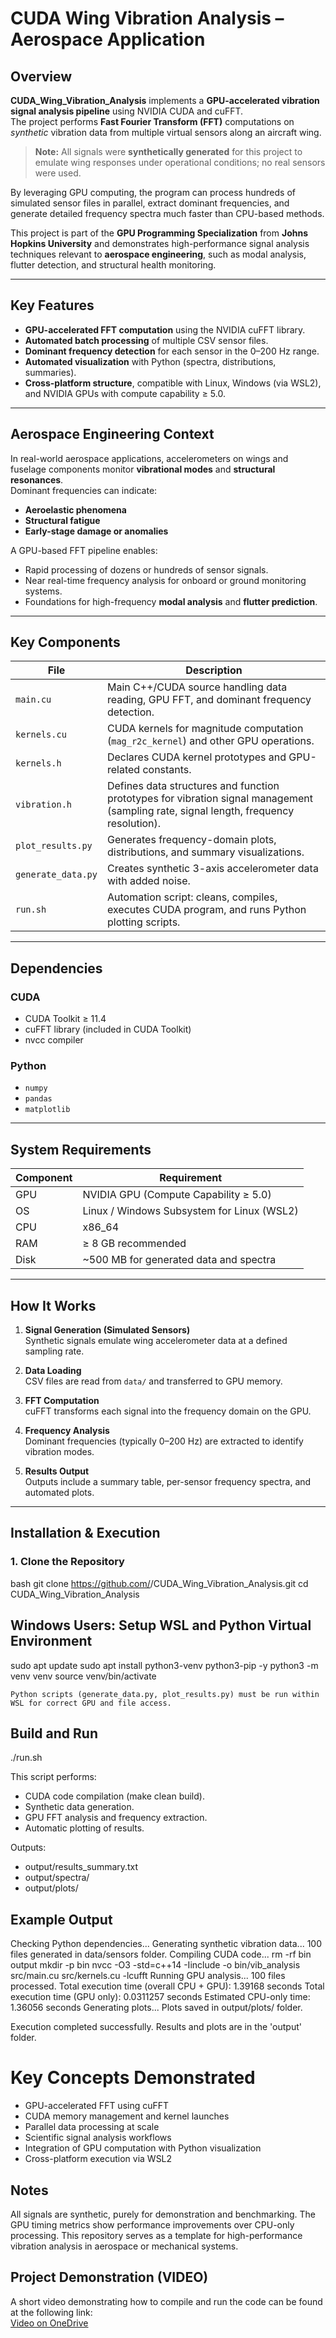 # CUDA Wing Vibration Analysis – Aerospace Application

## Overview
**CUDA_Wing_Vibration_Analysis** implements a **GPU-accelerated vibration signal analysis pipeline** using NVIDIA CUDA and cuFFT.  
The project performs **Fast Fourier Transform (FFT)** computations on *synthetic* vibration data from multiple virtual sensors along an aircraft wing.  

> **Note:** All signals were **synthetically generated** for this project to emulate wing responses under operational conditions; no real sensors were used.  

By leveraging GPU computing, the program can process hundreds of simulated sensor files in parallel, extract dominant frequencies, and generate detailed frequency spectra much faster than CPU-based methods.

This project is part of the **GPU Programming Specialization** from **Johns Hopkins University** and demonstrates high-performance signal analysis techniques relevant to **aerospace engineering**, such as modal analysis, flutter detection, and structural health monitoring.

---

## Key Features
- **GPU-accelerated FFT computation** using the NVIDIA cuFFT library.  
- **Automated batch processing** of multiple CSV sensor files.  
- **Dominant frequency detection** for each sensor in the 0–200 Hz range.  
- **Automated visualization** with Python (spectra, distributions, summaries).  
- **Cross-platform structure**, compatible with Linux, Windows (via WSL2), and NVIDIA GPUs with compute capability ≥ 5.0.

---

## Aerospace Engineering Context
In real-world aerospace applications, accelerometers on wings and fuselage components monitor **vibrational modes** and **structural resonances**.  
Dominant frequencies can indicate:
- **Aeroelastic phenomena**  
- **Structural fatigue**  
- **Early-stage damage or anomalies**  

A GPU-based FFT pipeline enables:
- Rapid processing of dozens or hundreds of sensor signals.  
- Near real-time frequency analysis for onboard or ground monitoring systems.  
- Foundations for high-frequency **modal analysis** and **flutter prediction**.

---

## Key Components

| File | Description |
|------|-------------|
| `main.cu` | Main C++/CUDA source handling data reading, GPU FFT, and dominant frequency detection. |
| `kernels.cu` | CUDA kernels for magnitude computation (`mag_r2c_kernel`) and other GPU operations. |
| `kernels.h` | Declares CUDA kernel prototypes and GPU-related constants. |
| `vibration.h` | Defines data structures and function prototypes for vibration signal management (sampling rate, signal length, frequency resolution). |
| `plot_results.py` | Generates frequency-domain plots, distributions, and summary visualizations. |
| `generate_data.py` | Creates synthetic 3-axis accelerometer data with added noise. |
| `run.sh` | Automation script: cleans, compiles, executes CUDA program, and runs Python plotting scripts. |

---

## Dependencies

### CUDA
- CUDA Toolkit ≥ 11.4  
- cuFFT library (included in CUDA Toolkit)  
- nvcc compiler  

### Python
- `numpy`  
- `pandas`  
- `matplotlib`  

---

## System Requirements

| Component | Requirement |
|-----------|------------|
| GPU       | NVIDIA GPU (Compute Capability ≥ 5.0) |
| OS        | Linux / Windows Subsystem for Linux (WSL2) |
| CPU       | x86_64 |
| RAM       | ≥ 8 GB recommended |
| Disk      | ~500 MB for generated data and spectra |

---

## How It Works

1. **Signal Generation (Simulated Sensors)**  
   Synthetic signals emulate wing accelerometer data at a defined sampling rate.

2. **Data Loading**  
   CSV files are read from `data/` and transferred to GPU memory.

3. **FFT Computation**  
   cuFFT transforms each signal into the frequency domain on the GPU.

4. **Frequency Analysis**  
   Dominant frequencies (typically 0–200 Hz) are extracted to identify vibration modes.

5. **Results Output**  
   Outputs include a summary table, per-sensor frequency spectra, and automated plots.

---

## Installation & Execution

### 1. Clone the Repository
bash
git clone https://github.com/<FreddyJuka>/CUDA_Wing_Vibration_Analysis.git
cd CUDA_Wing_Vibration_Analysis

## Windows Users: Setup WSL and Python Virtual Environment

sudo apt update
sudo apt install python3-venv python3-pip -y
python3 -m venv venv
source venv/bin/activate

    Python scripts (generate_data.py, plot_results.py) must be run within WSL for correct GPU and file access.

## Build and Run

./run.sh

This script performs:

- CUDA code compilation (make clean build).
- Synthetic data generation.
- GPU FFT analysis and frequency extraction.
- Automatic plotting of results.

Outputs:

- output/results_summary.txt
- output/spectra/
- output/plots/

## Example Output
            
Checking Python dependencies...
Generating synthetic vibration data...
100 files generated in data/sensors folder.
Compiling CUDA code...
rm -rf bin output
mkdir -p bin
nvcc -O3 -std=c++14 -Iinclude -o bin/vib_analysis src/main.cu src/kernels.cu -lcufft
Running GPU analysis...
100 files processed.
Total execution time (overall CPU + GPU): 1.39168 seconds
Total execution time (GPU only): 0.0311257 seconds
Estimated CPU-only time: 1.36056 seconds
Generating plots...
Plots saved in output/plots/ folder.

Execution completed successfully.
Results and plots are in the 'output' folder.

# Key Concepts Demonstrated

- GPU-accelerated FFT using cuFFT
- CUDA memory management and kernel launches
- Parallel data processing at scale
- Scientific signal analysis workflows
- Integration of GPU computation with Python visualization
- Cross-platform execution via WSL2

## Notes

All signals are synthetic, purely for demonstration and benchmarking.
The GPU timing metrics show performance improvements over CPU-only processing.
This repository serves as a template for high-performance vibration analysis in aerospace or mechanical systems.

## Project Demonstration (VIDEO)

A short video demonstrating how to compile and run the code can be found at the following link:  
[Video on OneDrive](https://1drv.ms/v/c/895e10b835d9a73e/Ee3Skra05ktGvxo0o_cG5BEB2OfPGdFh4dAUU2m8yUd5AQ)
